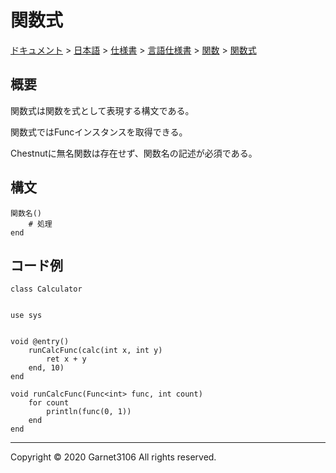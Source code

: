# 関数式

[ドキュメント](../../../../../index.md) > [日本語](../../../../index.md) > [仕様書](../../../index.md) > [言語仕様書](../../index.md) > [関数](../index.md) > [関数式](./index.md)

## 概要

関数式は関数を式として表現する構文である。

関数式ではFuncインスタンスを取得できる。

Chestnutに無名関数は存在せず、関数名の記述が必須である。

## 構文

```
関数名()
    # 処理
end
```

## コード例

```
class Calculator


use sys


void @entry()
    runCalcFunc(calc(int x, int y)
        ret x + y
    end, 10)
end

void runCalcFunc(Func<int> func, int count)
    for count
        println(func(0, 1))
    end
end
```

---

Copyright © 2020 Garnet3106 All rights reserved.
